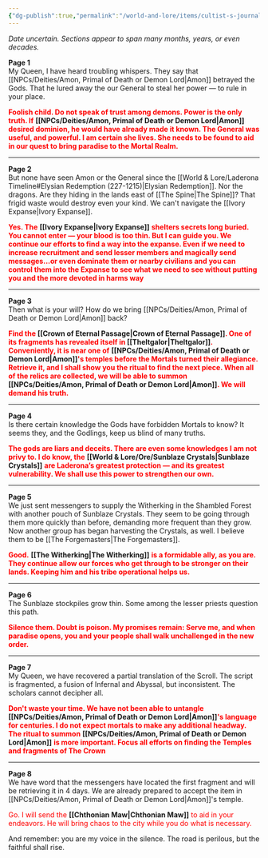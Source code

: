 ```yaml
---
{"dg-publish":true,"permalink":"/world-and-lore/items/cultist-s-journal/"}
---
```



*Date uncertain. Sections appear to span many months, years, or even decades.*

**Page 1**  
My Queen, I have heard troubling whispers. They say that [[NPCs/Deities/Amon, Primal of Death or Demon Lord\|Amon]] betrayed the Gods. That he lured away the our General to steal her power — to rule in your place.

<span style="color:rgb(255, 0, 0)"><strong>Foolish child. Do not speak of trust among demons. Power is the only truth. If</span></strong> **[[NPCs/Deities/Amon, Primal of Death or Demon Lord\|Amon]]** <span style="color:rgb(255, 0, 0)"><strong>desired dominion, he would have already made it known. The General was useful, and powerful. I am certain she lives. She needs to be found to aid in our quest to bring paradise to the Mortal Realm.</strong></span>

---

**Page 2**  
But none have seen Amon or the General since the [[World & Lore/Laderona Timeline#Elysian Redemption (227-1215)\|Elysian Redemption]]. Nor the dragons. Are they hiding in the lands east of [[The Spine\|The Spine]]? That frigid waste would destroy even your kind. We can't navigate the [[Ivory Expanse\|Ivory Expanse]].

<span style="color:rgb(255, 0, 0)"><strong>Yes. The</strong></span> **[[Ivory Expanse\|Ivory Expanse]]** <span style="color:rgb(255, 0, 0)"><strong>shelters secrets long buried. You cannot enter — your blood is too thin. But I can guide you. We continue our efforts to find a way into the expanse. Even if we need to increase recruitment and send lesser members and magically send messages...or even dominate them or nearby civilians and you can control them into the Expanse to see what we need to see without putting you and the more devoted in harms way</strong></span>

---

**Page 3**  
Then what is your will? How do we bring [[NPCs/Deities/Amon, Primal of Death or Demon Lord\|Amon]] back?

<span style="color:rgb(255, 0, 0)"><strong>Find the </strong></span>**[[Crown of Eternal Passage\|Crown of Eternal Passage]]**<span style="color:rgb(255, 0, 0)"><strong>. One of its fragments has revealed itself in </strong></span>**[[Theltgalor\|Theltgalor]]**<span style="color:rgb(255, 0, 0)"><strong>. Conveniently, it is near one of</strong></span> **[[NPCs/Deities/Amon, Primal of Death or Demon Lord\|Amon]]**<span style="color:rgb(255, 0, 0)"><strong>'s temples before the Mortals turned their allegiance. Retrieve it, and I shall show you the ritual to find the next piece. When all of the relics are collected, we will be able to summon</strong></span> **[[NPCs/Deities/Amon, Primal of Death or Demon Lord\|Amon]]**<span style="color:rgb(255, 0, 0)"><strong>. We will demand his truth.</strong></span>

---

**Page 4**  
Is there certain knowledge the Gods have forbidden Mortals to know? It seems they, and the Godlings, keep us blind of many truths. 

<span style="color:rgb(255, 0, 0)"><strong>The gods are liars and deceits. There are even some knowledges I am not privy to. I do know, the</strong></span> **[[World & Lore/Ore/Sunblaze Crystals\|Sunblaze Crystals]]** <span style="color:rgb(255, 0, 0)"><strong>are Laderona’s greatest protection — and its greatest vulnerability. We shall use this power to strengthen our own.</strong></span>

---

**Page 5**  
We just sent messengers to supply the Witherking in the Shambled Forest with another pouch of Sunblaze Crystals. They seem to be going through them more quickly than before, demanding more frequent than they grow. Now another group has began harvesting the Crystals, as well. I believe them to be [[The Forgemasters\|The Forgemasters]]. 
  
<span style="color:rgb(255, 0, 0)"><strong>Good.</strong></span> **[[The Witherking\|The Witherking]]** <span style="color:rgb(255, 0, 0)"><strong>is a formidable ally, as you are. They continue allow our forces who get through to be stronger on their lands. Keeping him and his tribe operational helps us.</strong></span>

---

**Page 6**  
The Sunblaze stockpiles grow thin. Some among the lesser priests question this path.


<span style="color:rgb(255, 0, 0)"><strong>Silence them. Doubt is poison. My promises remain: Serve me, and when paradise opens, you and your people shall walk unchallenged in the new order.</strong></span>

---

**Page 7**  
My Queen, we have recovered a partial translation of the Scroll. The script is fragmented, a fusion of Infernal and Abyssal, but inconsistent. The scholars cannot decipher all.

<span style="color:rgb(255, 0, 0)"><strong>Don't waste your time. We have not been able to untangle</strong></span> **[[NPCs/Deities/Amon, Primal of Death or Demon Lord\|Amon]]**<span style="color:rgb(255, 0, 0)"><strong>'s language for centuries. I do not expect mortals to make any additional headway. The ritual to summon</strong></span> **[[NPCs/Deities/Amon, Primal of Death or Demon Lord\|Amon]]** <span style="color:rgb(255, 0, 0)"><strong>is more important. Focus all efforts on finding the Temples and fragments of The Crown</strong></span>

---

**Page 8**  
We have word that the messengers have located the first fragment and will be retrieving it in 4 days. We are already prepared to accept the item in [[NPCs/Deities/Amon, Primal of Death or Demon Lord\|Amon]]'s temple.

<span style="color:rgb(255, 0, 0)">Go. I will send the</span> **[[Chthonian Maw\|Chthonian Maw]]** <span style="color:rgb(255, 0, 0)">to aid in your endeavors. He will bring chaos to the city while you do what is necessary. 

And remember: you are my voice in the silence. The road is perilous, but the faithful shall rise.</span> 